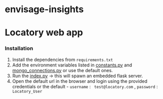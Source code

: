 # envisage-insights
# Locatory web app

### Installation
1) Install the dependencies from `requirements.txt`
2) Add the environment variables listed in [constants.py](./apps/config/constants.py) and [mongo_connections.py](./apps/db/config/mongo_connection.py) or use the default ones. 
3) Run the [index.py](./index.py) -> this will spawn an embedded flask server.
4) Open the default url in the browser and login using the provided credentials or the default - `username` : ` test@locatory.com` , `password` :  ` Locatory_User`

